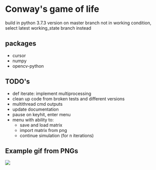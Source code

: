 # Conway's game of life
build in python 3.7.3
version on master branch not in working condition, select latest working_state branch instead

## packages

* cursor
* numpy
* opencv-python

## TODO's

* def iterate: implement multiprocessing
* clean up code from broken tests and different versions
* multithread cmd outputs
* update documentation
* pause on keyhit, enter menu
* menu with ability to:
  * save and load matrix
  * import matrix from png
  * continue simulation (for n iterations)

## Example gif from PNGs
![](gol.gif)
